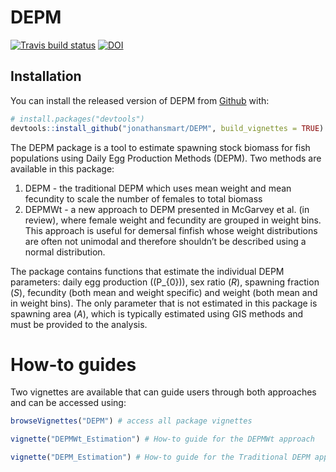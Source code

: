 
<!-- README.md is generated from README.Rmd. Please edit that file -->

# DEPM

<!-- badges: start -->

[![Travis build
status](https://travis-ci.org/jonathansmart/DEPM.svg?branch=master)](https://travis-ci.org/jonathansmart/DEPM)
[![DOI](https://zenodo.org/badge/234228177.svg)](https://zenodo.org/badge/latestdoi/234228177)

<!-- badges: end -->

## Installation

You can install the released version of DEPM from
[Github](https://github.com/jonathansmart/DEPM) with:

``` r
# install.packages("devtools")
devtools::install_github("jonathansmart/DEPM", build_vignettes = TRUE)
```

The DEPM package is a tool to estimate spawning stock biomass for fish
populations using Daily Egg Production Methods (DEPM). Two methods are
available in this package:

1.  DEPM - the traditional DEPM which uses mean weight and mean
    fecundity to scale the number of females to total biomass
2.  DEPMWt - a new approach to DEPM presented in McGarvey et al. (in
    review), where female weight and fecundity are grouped in weight
    bins. This approach is useful for demersal finfish whose weight
    distributions are often not unimodal and therefore shouldn’t be
    described using a normal distribution.

The package contains functions that estimate the individual DEPM
parameters: daily egg production (\(P_{0}\)), sex ratio (*R*), spawning
fraction (*S*), fecundity (both mean and weight specific) and weight
(both mean and in weight bins). The only parameter that is not estimated
in this package is spawning area (*A*), which is typically estimated
using GIS methods and must be provided to the analysis.

# How-to guides

Two vignettes are available that can guide users through both approaches
and can be accessed using:

``` r
browseVignettes("DEPM") # access all package vignettes

vignette("DEPMWt_Estimation") # How-to guide for the DEPMWt approach

vignette("DEPM_Estimation") # How-to guide for the Traditional DEPM approach
```
